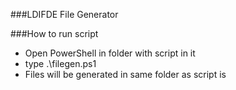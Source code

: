 ###LDIFDE File Generator

###How to run script

- Open PowerShell in folder with script in it
- type .\filegen.ps1
- Files will be generated in same folder as script is
